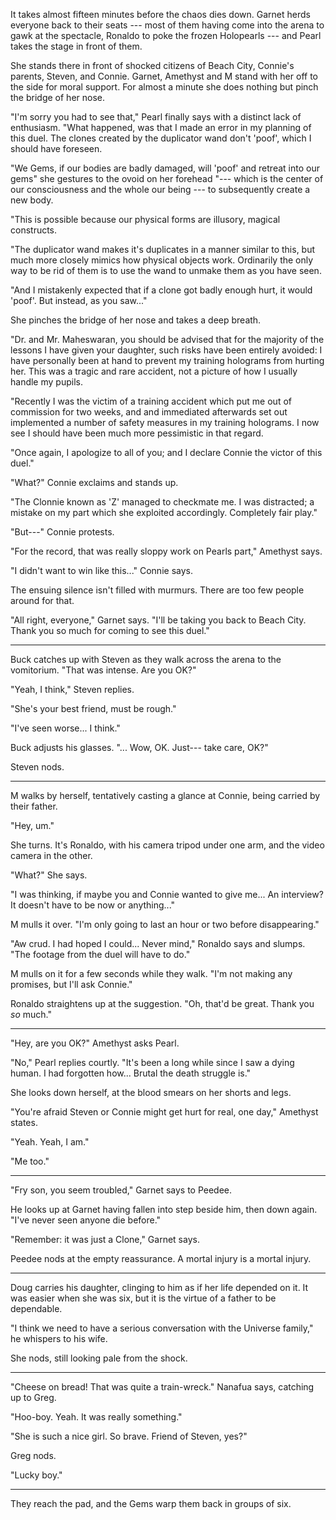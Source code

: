 It takes almost fifteen minutes before the chaos dies down. Garnet herds
everyone back to their seats --- most of them having come into the arena to
gawk at the spectacle, Ronaldo to poke the frozen Holopearls --- and Pearl
takes the stage in front of them.

She stands there in front of shocked citizens of Beach City, Connie's parents,
Steven, and Connie. Garnet, Amethyst and M stand with her off to the side for moral
support. For almost a minute she does nothing but pinch the bridge of her nose.

"I'm sorry you had to see that," Pearl finally says with a distinct lack of enthusiasm.
"What happened, was that I made an error in my planning of this duel. The clones
created by the duplicator wand don't 'poof', which I should have foreseen.

"We Gems, if our bodies are badly damaged, will 'poof' and retreat into our gems"
she gestures to the ovoid on her forehead "--- which is the center of our
consciousness and the whole our being --- to subsequently create a new body.

"This is possible because our physical forms are illusory, magical constructs.

"The duplicator wand makes it's duplicates in a manner similar to this, but much
more closely mimics how physical objects work. Ordinarily the only way to be
rid of them is to use the wand to unmake them as you have seen.

"And I mistakenly expected that if a clone got badly enough hurt, it would 'poof'.
But instead, as you saw..."

She pinches the bridge of her nose and takes a deep breath.

"Dr. and Mr. Maheswaran, you should be advised that for the majority of the
lessons I have given your daughter, such risks have been entirely avoided: I
have personally been at hand to prevent my training holograms from hurting her.
This was a tragic and rare accident, not a picture of how I usually handle my pupils.

"Recently I was the victim of a training accident which put me out of commission for
two weeks, and and immediated afterwards set out implemented a number of safety measures in
my training holograms. I now see I should have been much more pessimistic in that regard.

"Once again, I apologize to all of you; and I declare Connie the victor
of this duel."

"What?" Connie exclaims and stands up.

"The Clonnie known as 'Z' managed to checkmate me. I was distracted; a mistake
on my part which she exploited accordingly. Completely fair play."

"But---" Connie protests.

"For the record, that was really sloppy work on Pearls part," Amethyst says.

"I didn't want to win like this..." Connie says.

The ensuing silence isn't filled with murmurs. There are too few people around for that.

"All right, everyone," Garnet says. "I'll be taking you back to Beach City.
Thank you so much for coming to see this duel."

----

Buck catches up with Steven as they walk across the arena to the vomitorium.
"That was intense. Are you OK?"

"Yeah, I think," Steven replies.

"She's your best friend, must be rough."

"I've seen worse... I think."

Buck adjusts his glasses. "... Wow, OK. Just--- take care, OK?"

Steven nods.

----

M walks by herself, tentatively casting a glance at Connie, being carried
by their father.

"Hey, um."

She turns. It's Ronaldo, with his camera tripod under one arm, and the
video camera in the other.

"What?" She says.

"I was thinking, if maybe you and Connie wanted to give me... An interview? It
doesn't have to be now or anything..."

M mulls it over. "I'm only going to last an hour or two before disappearing."

"Aw crud. I had hoped I could... Never mind," Ronaldo says and slumps. "The
footage from the duel will have to do."

M mulls on it for a few seconds while they walk. "I'm not making any promises,
but I'll ask Connie."

Ronaldo straightens up at the suggestion. "Oh, that'd be great. Thank you *so* much."

----

"Hey, are you OK?" Amethyst asks Pearl.

"No," Pearl replies courtly. "It's been a long while since I saw a dying human.
I had forgotten how... Brutal the death struggle is."

She looks down herself, at the blood smears on her shorts and legs.

"You're afraid Steven or Connie might get hurt for real, one day," Amethyst states.

"Yeah. Yeah, I am."

"Me too."

----

"Fry son, you seem troubled," Garnet says to Peedee.

He looks up at Garnet having fallen into step beside him, then down
again. "I've never seen anyone die before."

"Remember: it was just a Clone," Garnet says.

Peedee nods at the empty reassurance. A mortal injury is a mortal injury.

----

Doug carries his daughter, clinging to him as if her life depended on it.
It was easier when she was six, but it is the virtue of a father to be dependable.

"I think we need to have a serious conversation with the Universe family," he whispers
to his wife.

She nods, still looking pale from the shock.

----

"Cheese on bread! That was quite a train-wreck." Nanafua says, catching up to Greg.

"Hoo-boy. Yeah. It was really something."

"She is such a nice girl. So brave. Friend of Steven, yes?"

Greg nods.

"Lucky boy."

----

They reach the pad, and the Gems warp them back in groups of six.
